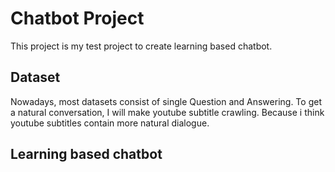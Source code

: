# Chatbot Project
This project is my test project to create learning based chatbot.

## Dataset
Nowadays, most datasets consist of single Question and Answering. To get a natural conversation, I will make youtube subtitle crawling. Because i think youtube subtitles contain more natural dialogue.

## Learning based chatbot
